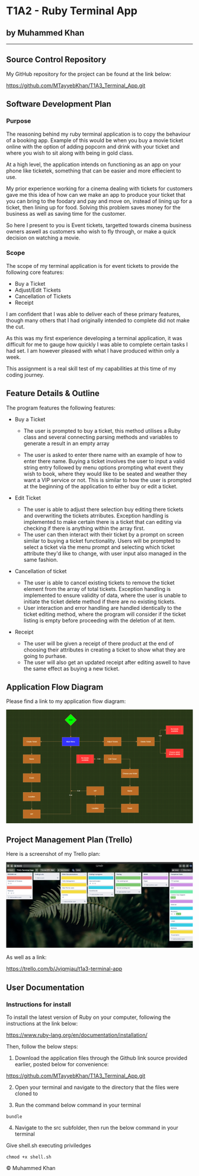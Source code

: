 # T1A2 - Ruby Terminal App
## by Muhammed Khan

---

## Source Control Repository

My GitHub repository for the project can be found at the link below:

https://github.com/MTayyebKhan/T1A3_Terminal_App.git

## Software Development Plan

### Purpose

The reasoning behind my ruby terminal application is to copy the behaviour of a booking app. Example of this would be when you buy a movie ticket online with the option of adding popcorn and drink with your ticket and where you wish to sit along with being in gold class.

At a high level, the application intends on functioning as an app on your phone like ticketek, something that can be easier and more effiecient to use.

My prior experience working for a cinema dealing with tickets for customers gave me this idea of how can we make an app to produce your ticket that you can bring to the foodary and pay and move on, instead of lining up for a ticket, then lining up for food. Solving this problem saves money for the business as well as saving time for the customer.

So here I present to you is Event tickets, targetted towards cinema business owners aswell as customers who wish to fly through, or make a quick decision on watching a movie.

### Scope

The scope of my terminal application is for event tickets to provide the following core features:
- Buy a Ticket
- Adjust/Edit Tickets
- Cancellation of Tickets
- Receipt

I am confident that I was able to deliver each of these primary features, though many others that I had originally intended to complete did not make the cut.

As this was my first experience developing a terminal application, it was difficult for me to gauge how quickly I was able to complete certain tasks I had set. I am however pleased with what I have produced within only a week.

This assignment is a real skill test of my capabilities at this time of my coding journey.

## Feature Details & Outline

The program features the following features:

- Buy a Ticket
  - The user is prompted to buy a ticket, this method utilises a Ruby class and several connecting parsing methods and variables to generate a result in an empty array
  
  - The user is asked to enter there name with an example of how to enter there name. Buying a ticket involves the user to input a valid string entry followed by menu options prompting what event they wish to book, where they would like to be seated and weather they want a VIP service or not. This is similar to how the user is prompted at the beginning of the application to either buy or edit a ticket.

- Edit Ticket
  - The user is able to adjust there selection buy editing there tickets and overwriting the tickets atrributes. Exception handling is implemented to make certain there is a ticket that can editing via checking if there is anything within the array first.
  - The user can then interact with their ticket by a prompt on screen similar to buying a ticket functionality. Users will be prompted to select a ticket via the menu prompt and selecting which ticket attribute they'd like to change, with user input also managed in the same fashion.
- Cancellation of ticket
  - The user is able to cancel existing tickets to remove the ticket element from the array of total tickets. Exception handling is implemented to ensure validity of data, where the user is unable to initiate the ticket delete method if there are no existing tickets.
  - User interaction and error handling are handled identically to the ticket editing method, where the program will consider if the ticket listing is empty before proceeding with the deletion of at item.

- Receipt 
  - The user will be given a receipt of there product at the end of choosing their attributes in creating a ticket to show what they are going to purhase.
  - The user will also get an updated receipt after editing aswell to have the same effect as buying a new ticket.

## Application Flow Diagram

Please find a link to my application flow diagram:

<img src="docs/Flowchart.png">

## Project Management Plan (Trello)

Here is a screenshot of my Trello plan:

<img src="docs/trello.png">

As well as a link:

https://trello.com/b/Jvjqmjau/t1a3-terminal-app

## User Documentation

### Instructions for install

To install the latest version of Ruby on your computer, following the instructions at the link below:

https://www.ruby-lang.org/en/documentation/installation/

Then, follow the below steps:

1. Download the application files through the Github link source provided earlier, posted below for convenience:

https://github.com/MTayyebKhan/T1A3_Terminal_App.git

2. Open your terminal and navigate to the directory that the files were cloned to

3. Run the command below command in your terminal

```
bundle
``` 

4. Navigate to the src subfolder, then run the below command in your terminal 


Give shell.sh executing priviledges

```
chmod +x shell.sh
```

&copy; Muhammed Khan